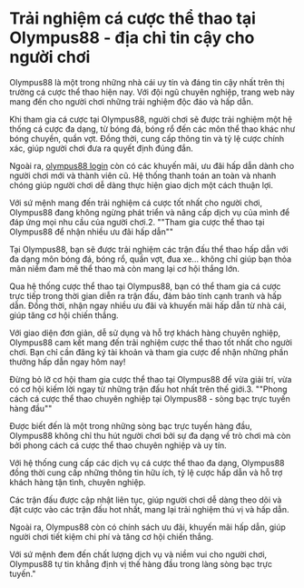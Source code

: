 #  Trải nghiệm cá cược thể thao tại Olympus88 - địa chỉ tin cậy cho người chơi
 
 Olympus88 là một trong những nhà cái uy tín và đáng tin cậy nhất trên thị trường cá cược thể thao hiện nay. Với đội ngũ chuyên nghiệp, trang web này mang đến cho người chơi những trải nghiệm độc đáo và hấp dẫn.
 
 Khi tham gia cá cược tại Olympus88, người chơi sẽ được trải nghiệm một hệ thống cá cược đa dạng, từ bóng đá, bóng rổ đến các môn thể thao khác như bóng chuyền, quần vợt. Đồng thời, cung cấp thông tin và tỷ lệ cược chính xác, giúp người chơi đưa ra quyết định đúng đắn.
 
 Ngoài ra,  [olympus88 login](https://olympus88.xyz)  còn có các khuyến mãi, ưu đãi hấp dẫn dành cho người chơi mới và thành viên cũ. Hệ thống thanh toán an toàn và nhanh chóng giúp người chơi dễ dàng thực hiện giao dịch một cách thuận lợi.
 
 Với sứ mệnh mang đến trải nghiệm cá cược tốt nhất cho người chơi, Olympus88 đang không ngừng phát triển và nâng cấp dịch vụ của mình để đáp ứng mọi nhu cầu của người chơi.2. ""Tham gia cược thể thao tại Olympus88 để nhận nhiều ưu đãi hấp dẫn""
 
 Tại Olympus88, bạn sẽ được trải nghiệm các trận đấu thể thao hấp dẫn với đa dạng môn bóng đá, bóng rổ, quần vợt, đua xe... không chỉ giúp bạn thỏa mãn niềm đam mê thể thao mà còn mang lại cơ hội thắng lớn.
 
 Qua hệ thống cược thể thao tại Olympus88, bạn có thể tham gia cá cược trực tiếp trong thời gian diễn ra trận đấu, đảm bảo tính cạnh tranh và hấp dẫn. Đồng thời, nhận ngay nhiều ưu đãi và khuyến mãi hấp dẫn từ nhà cái, giúp tăng cơ hội chiến thắng.
 
 Với giao diện đơn giản, dễ sử dụng và hỗ trợ khách hàng chuyên nghiệp, Olympus88 cam kết mang đến trải nghiệm cược thể thao tốt nhất cho người chơi. Bạn chỉ cần đăng ký tài khoản và tham gia cược để nhận những phần thưởng hấp dẫn ngay hôm nay!
 
 Đừng bỏ lỡ cơ hội tham gia cược thể thao tại Olympus88 để vừa giải trí, vừa có cơ hội kiếm lời ngay từ những trận đấu hot nhất trên thế giới.3. ""Phong cách cá cược thể thao chuyên nghiệp tại Olympus88 - sòng bạc trực tuyến hàng đầu""
 
 Được biết đến là một trong những sòng bạc trực tuyến hàng đầu, Olympus88 không chỉ thu hút người chơi bởi sự đa dạng về trò chơi mà còn bởi phong cách cá cược thể thao chuyên nghiệp và uy tín.
 
 Với hệ thống cung cấp các dịch vụ cá cược thể thao đa dạng, Olympus88 đồng thời cung cấp những thông tin hữu ích, tỷ lệ cược hấp dẫn và hỗ trợ khách hàng tận tình, chuyên nghiệp.
 
 Các trận đấu được cập nhật liên tục, giúp người chơi dễ dàng theo dõi và đặt cược vào các trận đấu hot nhất, mang lại trải nghiệm thú vị và hấp dẫn.
 
 Ngoài ra, Olympus88 còn có chính sách ưu đãi, khuyến mãi hấp dẫn, giúp người chơi tiết kiệm chi phí và tăng cơ hội chiến thắng.
 
 Với sứ mệnh đem đến chất lượng dịch vụ và niềm vui cho người chơi, Olympus88 tự tin khẳng định vị thế hàng đầu trong làng sòng bạc trực tuyến."